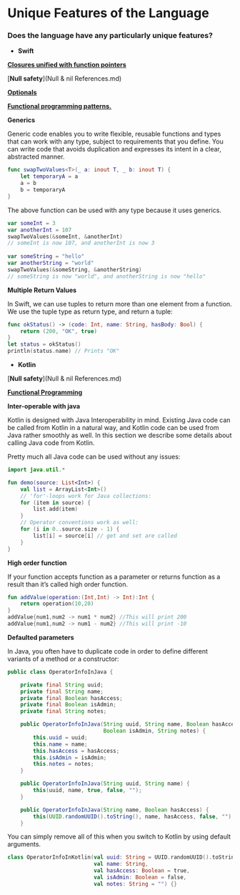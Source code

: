 # **Unique Features of the Language**

### **Does the language have any particularly unique features?**
* **Swift**

[**Closures unified with function pointers**](https://github.com/MadisonWilliams15/OOFinalProject/blob/master/LambdaExpressions.md#swift)

[**Null safety**](Null & nil References.md)

[**Optionals**](https://github.com/bradworthen/OOFinalProject/blob/master/Null%20%26%20nil%20References.md#optional-chaining)

[**Functional programming patterns.**](FunctionalProgramming.md)

**Generics**

Generic code enables you to write flexible, reusable functions and types that can work with any type, subject to requirements that you define. You can write code that avoids duplication and expresses its intent in a clear, abstracted manner. 
```swift
func swapTwoValues<T>(_ a: inout T, _ b: inout T) {
    let temporaryA = a
    a = b
    b = temporaryA
}
```
The above function can be used with any type because it uses generics.
```swift 
var someInt = 3
var anotherInt = 107
swapTwoValues(&someInt, &anotherInt)
// someInt is now 107, and anotherInt is now 3
 
var someString = "hello"
var anotherString = "world"
swapTwoValues(&someString, &anotherString)
// someString is now "world", and anotherString is now "hello"
```


**Multiple Return Values**

In Swift, we can use tuples to return more than one element from a function. We use the tuple type as return type, and return a tuple:
```swift
func okStatus() -> (code: Int, name: String, hasBody: Bool) {
    return (200, "OK", true)
}
let status = okStatus()
println(status.name) // Prints "OK"
```

* **Kotlin** 

[**Null safety**](Null & nil References.md)

[**Functional Programming**](FunctionalProgramming.md)

**Inter-operable with java**

Kotlin is designed with Java Interoperability in mind. Existing Java code can be called from Kotlin in a natural way, and Kotlin code can be used from Java rather smoothly as well. In this section we describe some details about calling Java code from Kotlin.

Pretty much all Java code can be used without any issues:
```kotlin
import java.util.*

fun demo(source: List<Int>) {
    val list = ArrayList<Int>()
    // 'for'-loops work for Java collections:
    for (item in source) {
        list.add(item)
    }
    // Operator conventions work as well:
    for (i in 0..source.size - 1) {
        list[i] = source[i] // get and set are called
    }
}
```

**High order function**

If your function accepts function as a parameter or returns function as a result than it’s called high order function. 
```kotlin
fun addValue(operation:(Int,Int) -> Int):Int {
    return operation(10,20)
}
addValue{num1,num2 -> num1 * num2} //This will print 200
addValue{num1,num2 -> num1 - num2} //This will print -10
```

**Defaulted parameters**

In Java, you often have to duplicate code in order to define different variants of a method or a constructor:
```java
public class OperatorInfoInJava {

    private final String uuid;
    private final String name;
    private final Boolean hasAccess;
    private final Boolean isAdmin;
    private final String notes;

    public OperatorInfoInJava(String uuid, String name, Boolean hasAccess, 
                              Boolean isAdmin, String notes) {
        this.uuid = uuid;
        this.name = name;
        this.hasAccess = hasAccess;
        this.isAdmin = isAdmin;
        this.notes = notes;
    }

    public OperatorInfoInJava(String uuid, String name) {
        this(uuid, name, true, false, "");
    }

    public OperatorInfoInJava(String name, Boolean hasAccess) {
        this(UUID.randomUUID().toString(), name, hasAccess, false, "");
    }
```
You can simply remove all of this when you switch to Kotlin by using default arguments.
```kotlin
class OperatorInfoInKotlin(val uuid: String = UUID.randomUUID().toString(),
                           val name: String,
                           val hasAccess: Boolean = true,
                           val isAdmin: Boolean = false,
                           val notes: String = "") {}
```
